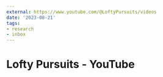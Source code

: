 ```yaml
---
external: https://www.youtube.com/@LoftyPursuits/videos
date: '2023-08-21'
tags:
- research
- inbox
---
```


# Lofty Pursuits - YouTube
